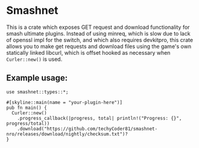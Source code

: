 # Smashnet
This is a crate which exposes GET request and download functionality for smash ultimate plugins. Instead of using minreq, which is slow due to lack of openssl impl for the switch, and which also requires devkitpro, this crate allows you to make get requests and download files using the game's own statically linked libcurl, which is offset hooked as necessary when `Curler::new()` is used.

## Example usage:
```
use smashnet::types::*;

#[skyline::main(name = "your-plugin-here")]
pub fn main() {
  Curler::new()
    .progress_callback(|progress, total| println!("Progress: {}", progress/total))
    .download("https://github.com/techyCoder81/smashnet-nro/releases/download/nightly/checksum.txt")?
}
```
